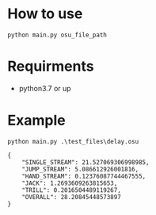 # How to use 

```
python main.py osu_file_path
```

# Requirments 
* python3.7 or up 

# Example

```
python main.py .\test_files\delay.osu

{
    "SINGLE_STREAM": 21.527069306998985,
    "JUMP_STREAM": 5.086612926001816,
    "HAND_STREAM": 0.12376087744467555,
    "JACK": 1.2693609263815653,
    "TRILL": 0.2016504489119267,
    "OVERALL": 28.20845448573897
}
```